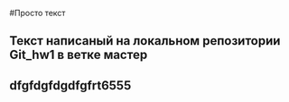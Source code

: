 #Просто текст
## Текст написаный на локальном репозитории Git_hw1 в ветке мастер

## dfgfdgfdgdfgfrt6555